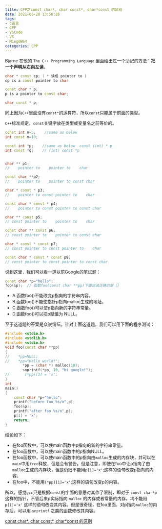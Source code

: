 ```yaml
---
title: CPP之const char*, char const*, char*const 的区别
date: 2021-06-28 13:50:26
tags:
- C语言
- CPP
- VSCode
- VS
- MingGW64
categories: CPP
---
```


Bjarne 在他的 `The C++ Programming Language` 里面给出过一个助记的方法：**把一个声明从右向左读**。

```cpp
char * const cp; ( * 读成 pointer to ) 
cp is a const pointer to char 

const char * p; 
p is a pointer to const char; 

char const * p; 
```

同上因为`C++`里面没有`const*`的运算符，所以`const`只能属于前面的类型。

`C++`标准规定，`const`关键字放在类型或变量名之前等价的。

```cpp
const int n=5;    //same as below
int const m=10;

const int *p;    //same as below  const (int) * p
int const *q;    // (int) const *p


char ** p1; 
//    pointer to    pointer to    char

const char **p2;
//    pointer to    pointer to const char

char * const * p3;
//    pointer to const pointer to    char

const char * const * p4;
//    pointer to const pointer to const char 

char ** const p5;
// const pointer to    pointer to    char 

const char ** const p6;
// const pointer to    pointer to const char 

char * const * const p7;
// const pointer to const pointer to    char 

const char * const * const p8;
// const pointer to const pointer to const char
```

说到这里，我们可以看一道以前Google的笔试题：

```cpp
const char *p="hello";       
foo(&p);  // 函数foo(const char **pp)下面说法正确的是［］
```

* A.函数foo()不能改变p指向的字符串内容。
* B.函数foo()不能使指针p指向malloc生成的地址。
* C.函数foo()可以使p指向新的字符串常量。
* D.函数foo()可以把p赋值为 NULL。

至于这道题的答案是众说纷纭。针对上面这道题，我们可以用下面的程序测试：

```cpp
#include <stdio.h>
#include <stdlib.h>
#include <stdio.h>
void foo(const char **pp)
{
//    *pp=NULL;
//    *pp="Hello world!";
        *pp = (char *) malloc(10);
        snprintf(*pp, 10, "hi google!");
//       (*pp)[1] = 'x';
}
int
main()
{
    const char *p="hello";
    printf("before foo %s/n",p);
    foo(&p);
    printf("after foo %s/n",p);
    p[1] = 'x';
    return;
}
```

结论如下：

* 在foo函数中，可以使main函数中p指向的新的字符串常量。
* 在foo函数中，可以使main函数中的p指向NULL。
* 在foo函数中，可以使main函数中的p指向由`malloc`生成的内存块，并可以在`main`中用`free`释放，但是会有警告。但是注意，即使在foo中让p指向了由`malloc`生成的内存块，但是仍旧不能用`p[1]='x'`;这样的语句改变p指向的内容。
* 在foo中，不能用`(*pp)[1]='x'`;这样的语句改变p的内容。

所以，感觉`gcc`只是根据`const`的字面的意思对其作了限制，即对于 `const char*p` 这样的指针，不管后来p实际指向 `malloc` 的内存或者常量的内存，均不能用 `p[1]='x'` 这样的语句改变其内容。但是很奇怪，在foo里面，对p指向`malloc`的内存后，可以用 `snprintf` 之类的函数修改其内容。

[const char*, char const*, char*const 的区别](https://www.runoob.com/w3cnote/const-char.html)